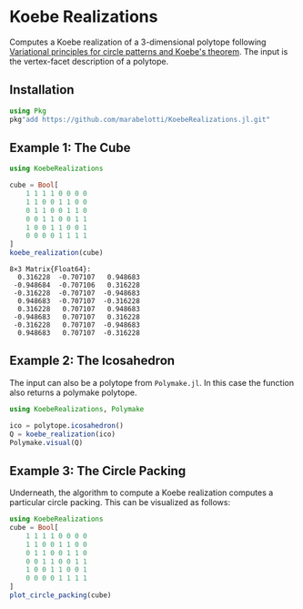 # Koebe Realizations

Computes a Koebe realization of a 3-dimensional polytope following [Variational principles for circle patterns and Koebe's theorem](https://arxiv.org/abs/math/0203250). The input is the vertex-facet description of a polytope.

## Installation

```julia
using Pkg
pkg"add https://github.com/marabelotti/KoebeRealizations.jl.git"
```


## Example 1: The Cube
```julia
using KoebeRealizations

cube = Bool[
    1 1 1 1 0 0 0 0
    1 1 0 0 1 1 0 0
    0 1 1 0 0 1 1 0
    0 0 1 1 0 0 1 1
    1 0 0 1 1 0 0 1
    0 0 0 0 1 1 1 1
]
koebe_realization(cube)
```

```
8×3 Matrix{Float64}:
  0.316228  -0.707107   0.948683
 -0.948684  -0.707106   0.316228
 -0.316228  -0.707107  -0.948683
  0.948683  -0.707107  -0.316228
  0.316228   0.707107   0.948683
 -0.948683   0.707107   0.316228
 -0.316228   0.707107  -0.948683
  0.948683   0.707107  -0.316228
```

## Example 2: The Icosahedron

The input can also be a polytope from `Polymake.jl`. In this case the function also returns a polymake polytope.

```julia
using KoebeRealizations, Polymake

ico = polytope.icosahedron()
Q = koebe_realization(ico)
Polymake.visual(Q)
```

## Example 3: The Circle Packing

Underneath, the algorithm to compute a Koebe realization computes a particular circle packing. This can be visualized as follows:

```julia
using KoebeRealizations
cube = Bool[
    1 1 1 1 0 0 0 0
    1 1 0 0 1 1 0 0
    0 1 1 0 0 1 1 0
    0 0 1 1 0 0 1 1
    1 0 0 1 1 0 0 1
    0 0 0 0 1 1 1 1
]
plot_circle_packing(cube)
```
